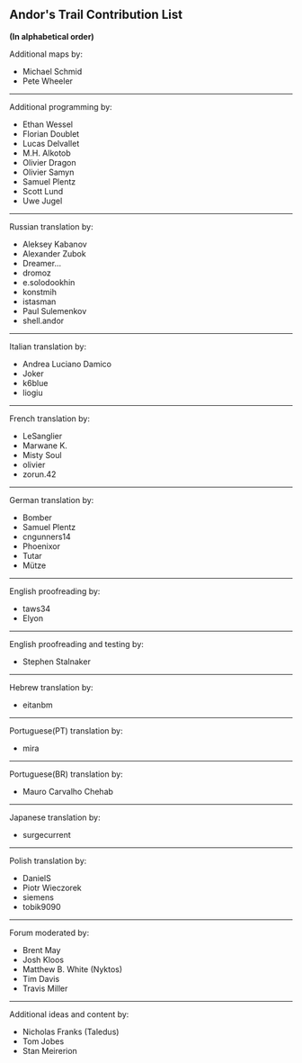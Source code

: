 ﻿## Andor's Trail Contribution List
**(In alphabetical order)**

Additional maps by: 
 - Michael Schmid 
 - Pete Wheeler
----------
Additional programming by: 
  - Ethan Wessel
  - Florian Doublet
  - Lucas Delvallet
  - M.H. Alkotob
  - Olivier Dragon
  - Olivier Samyn
 - Samuel Plentz
 - Scott Lund
 - Uwe Jugel
----------
Russian translation by: 
- Aleksey Kabanov
- Alexander Zubok
- Dreamer...
- dromoz
- e.solodookhin
- konstmih
- istasman
- Paul Sulemenkov
- shell.andor
----------
Italian translation by:
- Andrea Luciano Damico
- Joker
- k6blue
- liogiu
----------
 French translation by: 
- LeSanglier
- Marwane K. 
- Misty Soul
- olivier
- zorun.42
----------
German translation by: 
- Bomber
- Samuel Plentz
- cngunners14
- Phoenixor
- Tutar
- Mütze
----------
English proofreading by: 
- taws34
- Elyon
----------
English proofreading and testing by: 
- Stephen Stalnaker
----------
Hebrew translation by: 
- eitanbm
----------
Portuguese(PT) translation by: 
- mira
----------
Portuguese(BR) translation by: 
- Mauro Carvalho Chehab
----------
Japanese translation by: 
- surgecurrent
----------
Polish translation by: 
 - DanielS
 - Piotr Wieczorek
- siemens
- tobik9090
----------
Forum moderated by:
- Brent May
- Josh Kloos
- Matthew B. White (Nyktos)
- Tim Davis
- Travis Miller
----------
Additional ideas and content by:
- Nicholas Franks (Taledus)
- Tom Jobes
- Stan Meirerion
